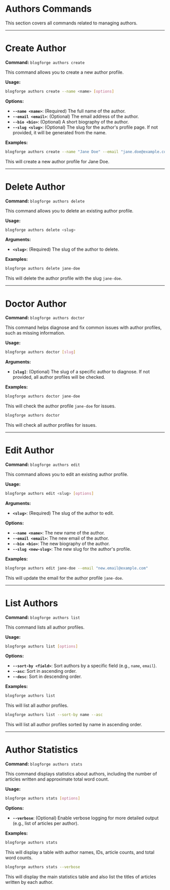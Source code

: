 # Authors Commands

This section covers all commands related to managing authors.

---

# Create Author

**Command:** `blogforge authors create`

This command allows you to create a new author profile.

**Usage:**

```bash
blogforge authors create --name <name> [options]
```

**Options:**

- **`--name <name>`**: (Required) The full name of the author.
- **`--email <email>`**: (Optional) The email address of the author.
- **`--bio <bio>`**: (Optional) A short biography of the author.
- **`--slug <slug>`**: (Optional) The slug for the author's profile page. If not provided, it will be generated from the name.

**Examples:**

```bash
blogforge authors create --name "Jane Doe" --email "jane.doe@example.com"
```

This will create a new author profile for Jane Doe.

---

# Delete Author

**Command:** `blogforge authors delete`

This command allows you to delete an existing author profile.

**Usage:**

```bash
blogforge authors delete <slug>
```

**Arguments:**

- **`<slug>`**: (Required) The slug of the author to delete.

**Examples:**

```bash
blogforge authors delete jane-doe
```

This will delete the author profile with the slug `jane-doe`.

---

# Doctor Author

**Command:** `blogforge authors doctor`

This command helps diagnose and fix common issues with author profiles, such as missing information.

**Usage:**

```bash
blogforge authors doctor [slug]
```

**Arguments:**

- **`[slug]`**: (Optional) The slug of a specific author to diagnose. If not provided, all author profiles will be checked.

**Examples:**

```bash
blogforge authors doctor jane-doe
```

This will check the author profile `jane-doe` for issues.

```bash
blogforge authors doctor
```

This will check all author profiles for issues.

---

# Edit Author

**Command:** `blogforge authors edit`

This command allows you to edit an existing author profile.

**Usage:**

```bash
blogforge authors edit <slug> [options]
```

**Arguments:**

- **`<slug>`**: (Required) The slug of the author to edit.

**Options:**

- **`--name <name>`**: The new name of the author.
- **`--email <email>`**: The new email of the author.
- **`--bio <bio>`**: The new biography of the author.
- **`--slug <new-slug>`**: The new slug for the author's profile.

**Examples:**

```bash
blogforge authors edit jane-doe --email "new.email@example.com"
```

This will update the email for the author profile `jane-doe`.

---

# List Authors

**Command:** `blogforge authors list`

This command lists all author profiles.

**Usage:**

```bash
blogforge authors list [options]
```

**Options:**

- **`--sort-by <field>`**: Sort authors by a specific field (e.g., `name`, `email`).
- **`--asc`**: Sort in ascending order.
- **`--desc`**: Sort in descending order.

**Examples:**

```bash
blogforge authors list
```

This will list all author profiles.

```bash
blogforge authors list --sort-by name --asc
```

This will list all author profiles sorted by name in ascending order.

---

# Author Statistics

**Command:** `blogforge authors stats`

This command displays statistics about authors, including the number of articles written and approximate total word count.

**Usage:**

```bash
blogforge authors stats [options]
```

**Options:**

- **`--verbose`**: (Optional) Enable verbose logging for more detailed output (e.g., list of articles per author).

**Examples:**

```bash
blogforge authors stats
```

This will display a table with author names, IDs, article counts, and total word counts.

```bash
blogforge authors stats --verbose
```

This will display the main statistics table and also list the titles of articles written by each author.
